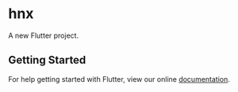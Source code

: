 # hnx

A new Flutter project.

## Getting Started

For help getting started with Flutter, view our online
[documentation](https://flutter.io/).
